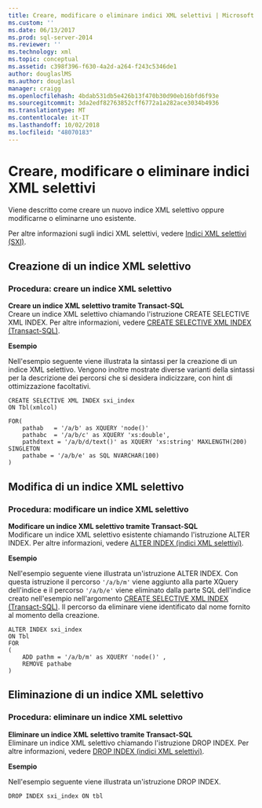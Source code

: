 ```yaml
---
title: Creare, modificare o eliminare indici XML selettivi | Microsoft Docs
ms.custom: ''
ms.date: 06/13/2017
ms.prod: sql-server-2014
ms.reviewer: ''
ms.technology: xml
ms.topic: conceptual
ms.assetid: c398f396-f630-4a2d-a264-f243c5346de1
author: douglaslMS
ms.author: douglasl
manager: craigg
ms.openlocfilehash: 4bdab531db5e426b13f470b30d90eb16bfd6f93e
ms.sourcegitcommit: 3da2edf82763852cff6772a1a282ace3034b4936
ms.translationtype: MT
ms.contentlocale: it-IT
ms.lasthandoff: 10/02/2018
ms.locfileid: "48070183"
---
```

# <a name="create-alter-and-drop-selective-xml-indexes"></a>Creare, modificare o eliminare indici XML selettivi
  Viene descritto come creare un nuovo indice XML selettivo oppure modificarne o eliminarne uno esistente.  
  
 Per altre informazioni sugli indici XML selettivi, vedere [Indici XML selettivi &#40;SXI&#41;](selective-xml-indexes-sxi.md).  
  
##  <a name="create"></a> Creazione di un indice XML selettivo  
  
### <a name="how-to-create-a-selective-xml-index"></a>Procedura: creare un indice XML selettivo  
 **Creare un indice XML selettivo tramite Transact-SQL**  
 Creare un indice XML selettivo chiamando l'istruzione CREATE SELECTIVE XML INDEX. Per altre informazioni, vedere [CREATE SELECTIVE XML INDEX &#40;Transact-SQL&#41;](/sql/t-sql/statements/create-selective-xml-index-transact-sql).  
  
 **Esempio**  
  
 Nell'esempio seguente viene illustrata la sintassi per la creazione di un indice XML selettivo. Vengono inoltre mostrate diverse varianti della sintassi per la descrizione dei percorsi che si desidera indicizzare, con hint di ottimizzazione facoltativi.  
  
```tsql  
CREATE SELECTIVE XML INDEX sxi_index  
ON Tbl(xmlcol)  
  
FOR(  
    pathab   = '/a/b' as XQUERY 'node()'  
    pathabc  = '/a/b/c' as XQUERY 'xs:double',   
    pathdtext = '/a/b/d/text()' as XQUERY 'xs:string' MAXLENGTH(200) SINGLETON  
    pathabe = '/a/b/e' as SQL NVARCHAR(100)  
)  
```  
  
  
  
##  <a name="alter"></a> Modifica di un indice XML selettivo  
  
### <a name="how-to-alter-a-selective-xml-index"></a>Procedura: modificare un indice XML selettivo  
 **Modificare un indice XML selettivo tramite Transact-SQL**  
 Modificare un indice XML selettivo esistente chiamando l'istruzione ALTER INDEX. Per altre informazioni, vedere [ALTER INDEX &#40;indici XML selettivi&#41;](../indexes/indexes.md).  
  
 **Esempio**  
  
 Nell'esempio seguente viene illustrata un'istruzione ALTER INDEX. Con questa istruzione il percorso `'/a/b/m'` viene aggiunto alla parte XQuery dell'indice e il percorso `'/a/b/e'` viene eliminato dalla parte SQL dell'indice creato nell'esempio nell'argomento [CREATE SELECTIVE XML INDEX &#40;Transact-SQL&#41;](/sql/t-sql/statements/create-selective-xml-index-transact-sql). Il percorso da eliminare viene identificato dal nome fornito al momento della creazione.  
  
```tsql  
ALTER INDEX sxi_index  
ON Tbl  
FOR   
(  
    ADD pathm = '/a/b/m' as XQUERY 'node()' ,  
    REMOVE pathabe  
)  
```  
  
  
  
##  <a name="drop"></a> Eliminazione di un indice XML selettivo  
  
### <a name="how-to-drop-a-selective-xml-index"></a>Procedura: eliminare un indice XML selettivo  
 **Eliminare un indice XML selettivo tramite Transact-SQL**  
 Eliminare un indice XML selettivo chiamando l'istruzione DROP INDEX. Per altre informazioni, vedere [DROP INDEX &#40;indici XML selettivi&#41;](/sql/t-sql/statements/drop-index-selective-xml-indexes).  
  
 **Esempio**  
  
 Nell'esempio seguente viene illustrata un'istruzione DROP INDEX.  
  
```tsql  
DROP INDEX sxi_index ON tbl  
```  
  
 
  
  
